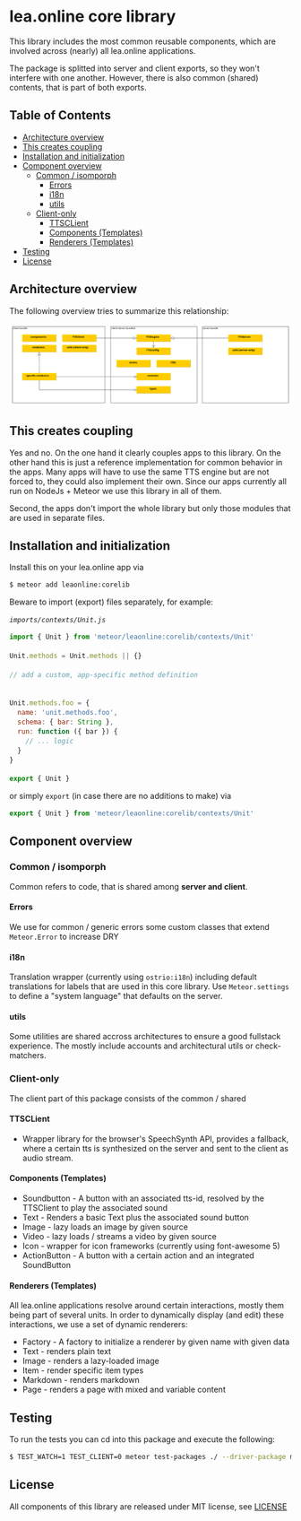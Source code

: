 # lea.online core library

This library includes the most common reusable components, which are involved 
across (nearly) all lea.online applications.

The package is splitted into server and client exports, so they won't interfere 
with one another. However, there is also common (shared) contents, 
that is part of both exports.

## Table of Contents

<!-- START doctoc generated TOC please keep comment here to allow auto update -->
<!-- DON'T EDIT THIS SECTION, INSTEAD RE-RUN doctoc TO UPDATE -->


- [Architecture overview](#architecture-overview)
- [This creates coupling](#this-creates-coupling)
- [Installation and initialization](#installation-and-initialization)
- [Component overview](#component-overview)
  - [Common / isomporph](#common--isomporph)
    - [Errors](#errors)
    - [i18n](#i18n)
    - [utils](#utils)
  - [Client-only](#client-only)
    - [TTSCLient](#ttsclient)
    - [Components (Templates)](#components-templates)
    - [Renderers (Templates)](#renderers-templates)
- [Testing](#testing)
- [License](#license)

<!-- END doctoc generated TOC please keep comment here to allow auto update -->


## Architecture overview

The following overview tries to summarize this relationship:

![package overview](./docs/overview.svg)

## This creates coupling

Yes and no. On the one hand it clearly couples apps to this library. On the
other hand this is just a reference implementation for common behavior in the
apps. Many apps will have to use the same TTS engine but are not forced to, they
could also implement their own. Since our apps currently all run on NodeJs +
Meteor we use this library in all of them.

Second, the apps don't import the whole library but only those modules that
are used in separate files. 

## Installation and initialization

Install this on your lea.online app via

```bash
$ meteor add leaonline:corelib
```

Beware to import (export) files separately, for example:

*`imports/contexts/Unit.js`*

```javascript
import { Unit } from 'meteor/leaonline:corelib/contexts/Unit'

Unit.methods = Unit.methods || {}

// add a custom, app-specific method definition


Unit.methods.foo = {
  name: 'unit.methods.foo',
  schema: { bar: String },
  run: function ({ bar }) {
    // ... logic
  }
}

export { Unit }
```

or simply `export` (in case there are no additions to make) via

```javascript
export { Unit } from 'meteor/leaonline:corelib/contexts/Unit'
```

## Component overview

### Common / isomporph

Common refers to code, that is shared among **server and client**. 

#### Errors

We use for common / generic errors some custom classes that extend `Meteor.Error` to increase DRY

#### i18n

Translation wrapper (currently using `ostrio:i18n`) including default translations for labels that
are used in this core library. Use `Meteor.settings` to define a "system language" that defaults on the server.

#### utils

Some utilities are shared accross architectures to ensure a good fullstack experience.
The mostly include accounts and architectural utils or check-matchers.


### Client-only

The client part of this package consists of the common / shared   

#### TTSCLient

* Wrapper library for the browser's SpeechSynth API, provides a fallback, where a certain tts
  is synthesized on the server and sent to the client as audio stream.

#### Components (Templates)

- Soundbutton - A button with an associated tts-id, resolved by the TTSClient to play the associated sound
- Text - Renders a basic Text plus the associated sound button
- Image - lazy loads an image by given source
- Video - lazy loads / streams a video by given source
- Icon - wrapper for icon frameworks (currently using font-awesome 5)
- ActionButton - A button with a certain action and an integrated SoundButton

#### Renderers (Templates)

All lea.online applications resolve around certain interactions, mostly them being part of several units.
In order to dynamically display (and edit) these interactions, we use a set of dynamic renderers: 

- Factory - A factory to initialize a renderer by given name with given data
- Text - renders plain text
- Image - renders a lazy-loaded image
- Item - render specific item types
- Markdown - renders markdown
- Page - renders a page with mixed and variable content

## Testing

To run the tests you can cd into this package and execute the following:

```bash
$ TEST_WATCH=1 TEST_CLIENT=0 meteor test-packages ./ --driver-package meteortesting:mocha
```

## License

All components of this library are released under MIT license, see [LICENSE](./LICENSE)
